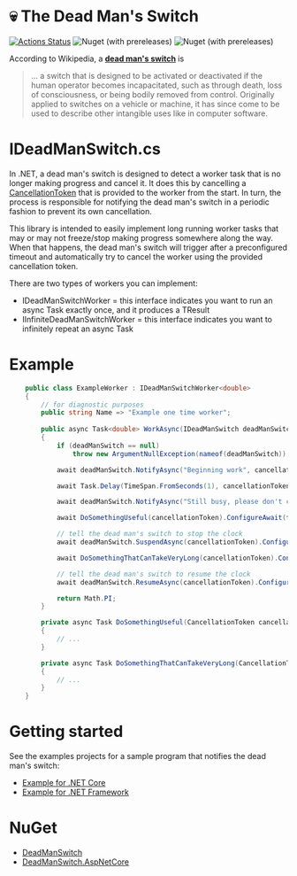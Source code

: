 # 💀 The Dead Man's Switch

[![Actions Status](https://github.com/amoerie/dead-man-switch/workflows/build/badge.svg)](https://github.com/amoerie/dead-man-switch/actions) ![Nuget (with prereleases)](https://img.shields.io/nuget/vpre/DeadManSwitch?label=DeadManSwitch) ![Nuget (with prereleases)](https://img.shields.io/nuget/vpre/DeadManSwitch.AspNetCore?label=DeadManSwitch.AspNetCore)


According to Wikipedia, a [**dead man's switch**](https://en.wikipedia.org/wiki/Dead_man%27s_switch) is

> ... a switch that is designed to be activated or deactivated if the human operator becomes incapacitated, such as through death, loss of consciousness, or being bodily removed from control. Originally applied to switches on a vehicle or machine, it has since come to be used to describe other intangible uses like in computer software.


# IDeadManSwitch.cs

In .NET, a dead man's switch is designed to detect a worker task that is no longer making progress and cancel it. It does this by cancelling a [CancellationToken](https://docs.microsoft.com/en-us/dotnet/api/system.threading.cancellationtoken) that is provided to the worker from the start. In turn, the process is responsible for notifying the dead man's switch in a periodic fashion to prevent its own cancellation.

This library is intended to easily implement long running worker tasks that may or may not freeze/stop making progress somewhere along the way. When that happens, the dead man's switch will trigger after a preconfigured timeout and automatically try to cancel the worker using the provided cancellation token. 

There are two types of workers you can implement:

- IDeadManSwitchWorker<TResult> = this interface indicates you want to run an async Task exactly once, and it produces a TResult
- IInfiniteDeadManSwitchWorker  = this interface indicates you want to infinitely repeat an async Task

# Example

```csharp
    public class ExampleWorker : IDeadManSwitchWorker<double>
    {
        // for diagnostic purposes
        public string Name => "Example one time worker";
        
        public async Task<double> WorkAsync(IDeadManSwitch deadManSwitch, CancellationToken cancellationToken)
        {
            if (deadManSwitch == null)
                throw new ArgumentNullException(nameof(deadManSwitch));

            await deadManSwitch.NotifyAsync("Beginning work", cancellationToken).ConfigureAwait(false);

            await Task.Delay(TimeSpan.FromSeconds(1), cancellationToken).ConfigureAwait(false);

            await deadManSwitch.NotifyAsync("Still busy, please don't cancel", cancellationToken).ConfigureAwait(false);

            await DoSomethingUseful(cancellationToken).ConfigureAwait(false);

            // tell the dead man's switch to stop the clock
            await deadManSwitch.SuspendAsync(cancellationToken).ConfigureAwait(false);

            await DoSomethingThatCanTakeVeryLong(cancellationToken).ConfigureAwait(false);

            // tell the dead man's switch to resume the clock
            await deadManSwitch.ResumeAsync(cancellationToken).ConfigureAwait(false);

            return Math.PI;
        }

        private async Task DoSomethingUseful(CancellationToken cancellationToken)
        {
            // ...
        }

        private async Task DoSomethingThatCanTakeVeryLong(CancellationToken cancellationToken)
        {
            // ...
        }
    }
```

# Getting started

See the examples projects for a sample program that notifies the dead man's switch:

- [Example for .NET Core](https://github.com/amoerie/dead-man-switch/tree/master/src/DeadManSwitch.Examples.AspNetCore)
- [Example for .NET Framework](https://github.com/amoerie/dead-man-switch/tree/master/src/DeadManSwitch.Examples.AspNetFramework)

# NuGet

- [DeadManSwitch](https://www.nuget.org/packages/DeadManSwitch/)
- [DeadManSwitch.AspNetCore](https://www.nuget.org/packages/DeadManSwitch.AspNetCore/)
